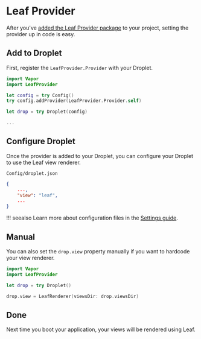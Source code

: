 # Leaf Provider

After you've [added the Leaf Provider package](package.md) to your project, setting the provider up in code is easy.

## Add to Droplet

First, register the `LeafProvider.Provider` with your Droplet.

```swift
import Vapor
import LeafProvider

let config = try Config()
try config.addProvider(LeafProvider.Provider.self)

let drop = try Droplet(config)

...
```

## Configure Droplet

Once the provider is added to your Droplet, you can configure your Droplet to use the Leaf view renderer.

`Config/droplet.json`

```json
{
    ...,
    "view": "leaf",
    ...
}
```

!!! seealso
	Learn more about configuration files in the [Settings guide](../configs/config.md).

## Manual

You can also set the `drop.view` property manually if you want to hardcode your view renderer.

```swift
import Vapor
import LeafProvider

let drop = try Droplet()

drop.view = LeafRenderer(viewsDir: drop.viewsDir)
```

## Done

Next time you boot your application, your views will be rendered using Leaf.
